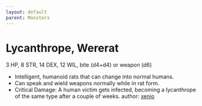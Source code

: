```yaml
---
layout: default
parent: Monsters
---
```

# Lycanthrope, Wererat
3 HP, 8 STR, 14 DEX, 12 WIL, bite (d4+d4) or weapon (d6)
- Intelligent, humanoid rats that can change into normal humans. 
- Can speak and wield weapons normally while in rat form.
- Critical Damage: A human victim gets infected, becoming a lycanthrope of the same type after a couple of weeks.
author: [xenio](https://xenioinabottle.blogspot.com)
